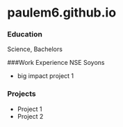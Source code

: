 # paulem6.github.io

### Education
Science, Bachelors

###Work Experience
NSE Soyons
- big impact project 1

### Projects
- Project 1
- Project 2
